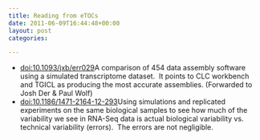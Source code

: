 ```yaml
---
title: Reading from eTOCs
date: 2011-06-09T16:44:48+00:00
layout: post
categories:

---
```

  * <a href="http://doi.org/10.1093/jxb/err029">doi:10.1093/jxb/err029</a>A comparison of 454 data assembly software using a simulated transcriptome dataset.  It points to CLC workbench and TGICL as producing the most accurate assemblies. (Forwarded to Josh Der & Paul Wolf)
  * <a href="http://doi.org/10.1186/1471-2164-12-293">doi:10.1186/1471-2164-12-293</a>Using simulations and replicated experiments on the same biological samples to see how much of the variability we see in RNA-Seq data is actual biological variability vs. technical variability (errors).  The errors are not negligible.
